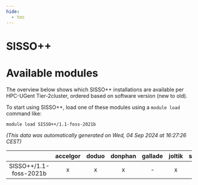 ```yaml
---
hide:
  - toc
---
```


SISSO++
=======

# Available modules


The overview below shows which SISSO++ installations are available per HPC-UGent Tier-2cluster, ordered based on software version (new to old).

To start using SISSO++, load one of these modules using a `module load` command like:

```shell
module load SISSO++/1.1-foss-2021b
```

*(This data was automatically generated on Wed, 04 Sep 2024 at 16:27:26 CEST)*  

| |accelgor|doduo|donphan|gallade|joltik|shinx|skitty|
| :---: | :---: | :---: | :---: | :---: | :---: | :---: | :---: |
|SISSO++/1.1-foss-2021b|x|x|x|-|x|-|x|
